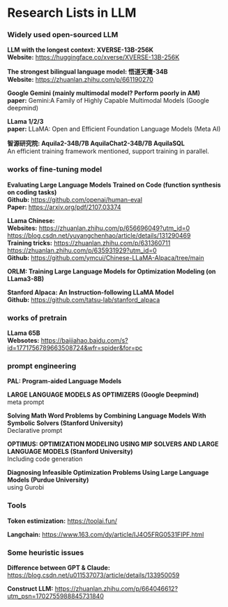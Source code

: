 # Research Lists in LLM

### Widely used open-sourced LLM  


**LLM with the longest context: XVERSE-13B-256K**  
**Website:** https://huggingface.co/xverse/XVERSE-13B-256K  

**The strongest bilingual language model: 悟道天鹰-34B**  
**Website:** https://zhuanlan.zhihu.com/p/661190270  

**Google Gemini (mainly multimodal model? Perform poorly in AM)**  
**paper:** Gemini:A Family of Highly Capable Multimodal Models (Google deepmind)    

**LLama 1/2/3**  
**paper:** LLaMA: Open and Efficient Foundation Language Models (Meta AI)  

**智源研究院: Aquila2-34B/7B AquilaChat2-34B/7B AquilaSQL**  
An efficient training framework mentioned, support training in parallel.   


### works of fine-tuning model  

**Evaluating Large Language Models Trained on Code (function synthesis on coding tasks)**  
**Github:** https://github.com/openai/human-eval  
**Paper:** https://arxiv.org/pdf/2107.03374  

**LLama Chinese:**  
**Websites:** https://zhuanlan.zhihu.com/p/656696049?utm_id=0  https://blog.csdn.net/yuyangchenhao/article/details/131290469  
**Training tricks:** https://zhuanlan.zhihu.com/p/631360711  https://zhuanlan.zhihu.com/p/635931929?utm_id=0   
**Github:** https://github.com/ymcui/Chinese-LLaMA-Alpaca/tree/main  

**ORLM: Training Large Language Models for Optimization Modeling (on LLama3-8B)**  

**Stanford Alpaca: An Instruction-following LLaMA Model**  
**Github:** https://github.com/tatsu-lab/stanford_alpaca  


### works of pretrain  

**LLama 65B**  
**Websotes:** https://baijiahao.baidu.com/s?id=1771756789663508724&wfr=spider&for=pc   

### prompt engineering  

**PAL: Program-aided Language Models**  

**LARGE LANGUAGE MODELS AS OPTIMIZERS (Google Deepmind)**  
meta prompt  

**Solving Math Word Problems by Combining Language Models With Symbolic Solvers (Stanford University)**  
Declarative prompt  

**OPTIMUS: OPTIMIZATION MODELING USING MIP SOLVERS AND LARGE LANGUAGE MODELS (Stanford University)**  
Including code generation  

**Diagnosing Infeasible Optimization Problems Using Large Language Models (Purdue University)**  
using Gurobi  




### Tools  

**Token estimization:** https://toolai.fun/  

**Langchain:** https://www.163.com/dy/article/IJ4O5FRG0531FIPF.html  

### Some heuristic issues  

**Difference between GPT & Claude:** https://blog.csdn.net/u011537073/article/details/133950059  

**Construct LLM:** https://zhuanlan.zhihu.com/p/664046612?utm_psn=1702755988845731840    




